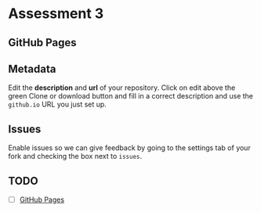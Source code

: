 # Assessment 3


## GitHub Pages

## Metadata

Edit the **description** and **url** of your repository.  Click on edit above
the green Clone or download button and fill in a correct description and use the
`github.io` URL you just set up.

## Issues

Enable issues so we can give feedback by going to the settings tab of your fork
and checking the box next to `issues`.

## TODO

*   [ ] [GitHub Pages](#github-pages)

